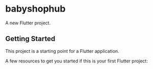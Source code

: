 # babyshophub

A new Flutter project.

## Getting Started

This project is a starting point for a Flutter application.

A few resources to get you started if this is your first Flutter project:

